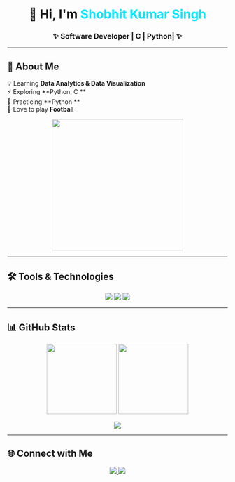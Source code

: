 <h1 align="center">
  🚀 Hi, I'm <span style="color:#00E7FF;">Shobhit Kumar Singh</span>
</h1>
<h3 align="center">✨ Software Developer | C | Python| ✨</h3>

---

## 🎯 About Me  

💡 Learning **Data Analytics & Data Visualization**  
⚡ Exploring **Python, C **  
🚀 Practicing **Python **  
🏐 Love to play **Football**

<p align="center">
  <img src="https://raw.githubusercontent.com/rahulbanerjee26/githubProfileReadmeGenerator/main/gifs/data.gif" width="300"/>
</p>

---

## 🛠 Tools & Technologies  

<p align="center">
  <img src="https://img.shields.io/badge/C-A8B9CC?style=for-the-badge&logo=c&logoColor=white"/>
  <img src="https://img.shields.io/badge/Python-3776AB?style=for-the-badge&logo=python&logoColor=white"/>
  <img src="https://img.shields.io/badge/VSCode-007ACC?style=for-the-badge&logo=visualstudiocode&logoColor=white"/>
</p>

---

## 📊 GitHub Stats  

<p align="center">
  <img src="https://github-readme-stats.vercel.app/api?username=shobhit23singh&show_icons=true&theme=radical&hide_border=true" height="160"/>
  <img src="https://github-readme-streak-stats.herokuapp.com/?user=shobhit23singh&theme=radical&hide_border=true" height="160"/>
</p>

<p align="center">
  <img src="https://github-readme-activity-graph.vercel.app/graph?username=shobhit23singh&custom_title=✨%20Commit%20Activity%20✨&hide=issues,prs&area=true&line=ff6ec7&point=ffffff&title_color=ff6ec7&color=00eaff&bg_color=0d1117&y_axis_label=Commits%20Count" />
</p>

---

## 🌐 Connect with Me  

<p align="center">
  <a href="https://www.linkedin.com/in/shobhit-kumar-singh-55a49b380/">
    <img src="https://img.shields.io/badge/LinkedIn-0077B5?style=for-the-badge&logo=linkedin&logoColor=white"/>
  </a>
  <a href="mailto:shobhitsingh2229@gmail.com">
    <img src="https://img.shields.io/badge/Gmail-D14836?style=for-the-badge&logo=gmail&logoColor=white"/>
  </a>
</p>
